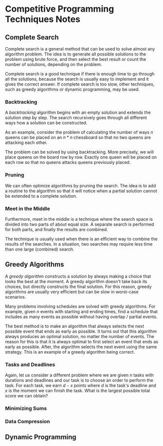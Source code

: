 # Competitive Programming Techniques Notes

## Complete Search

Complete search is a general method that can be used to solve almost any algorithm problem. The idea is to generate all possible solutions to the problem using brute force, and then select the best result or count the number of solutions, depending on the problem. 

Complete search is a good technique if there is enough time to go through all the solutions, because the search is usually easy to implement and it gives the correct answer. If complete search is too slow, other techniques, such as greedy algorithms or dynamic programming, may be used.

### Backtracking

A *backtracking* algorithm begins with an empty solution and extends the solution step by step. The search recursively goes through all different ways how a solution can be constructed. 

As an example, consider the problem of calculating the number of ways $n$ queens can be placed on an $n * n$ chessboard so that no two queens are attacking each other. 

The problem can be solved by using backtracking. More precisely, we will place queens on the board row by row. Exactly one queen will be placed on each row so that no queens attacks queens previously placed. 

### Pruning

We can often optimize algorithms by pruning the search. The idea is to add a routine to the algorithm so that it will notice when a partial solution cannot be extended to a complete solution. 

### Meet in the Middle

Furthermore, meet in the middle is a technique where the search space is divided into two parts of about equal size. A separate search is performed for both parts, and finally the results are combined. 

The technique is usually used when there is an efficient way to combine the results of the searches. In a situation, two searches may require less time than one large (combined) search. 

## Greedy Algorithms

A *greedy algorithm* constructs a solution by always making a choice that looks the best at the moment. A greedy algorithm doesn't take back its choices, but directly constructs the final solution. For this reason, greedy algorithms are usually very efficient but can be slow in worst-case scenarios. 

Many problems involving schedules are solved with greedy algorithms. For example, given $n$ events with starting and ending times, find a schedule that includes as many events as possible without having overlap / partial events. 

The best method is to make an algorithm that always selects the next possible event that ends as early as possible. It turns out that this algorithm always produces an optimal solution, no matter the number of events. The reason for this is that it is always optimal to first select an event that ends as early as possible. After, the algorithm selects the next event using the same strategy. This is an example of a greedy algorithm being correct. 

### Tasks and Deadlines

Again, let us consider a different problem where we are given $n$ tasks with durations and deadlines and our task is to choose an order to perform the task. For each task, we earn $d-x$ points where $d$ is the task's deadline and $x$ is the moment we can finish the task. What is the largest possible total score we can obtain?

### Minimizing Sums

### Data Compression

## Dynamic Programming